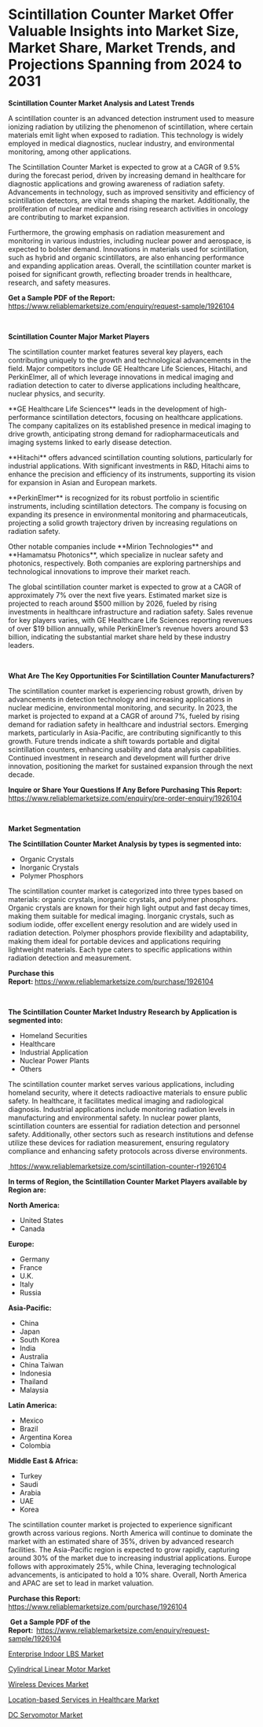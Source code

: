 <p><h1>Scintillation Counter Market Offer Valuable Insights into Market Size, Market Share, Market Trends, and Projections Spanning from 2024 to 2031</h1></p><p><strong>Scintillation Counter Market Analysis and Latest Trends</strong></p>
<p><p>A scintillation counter is an advanced detection instrument used to measure ionizing radiation by utilizing the phenomenon of scintillation, where certain materials emit light when exposed to radiation. This technology is widely employed in medical diagnostics, nuclear industry, and environmental monitoring, among other applications. </p><p>The Scintillation Counter Market is expected to grow at a CAGR of 9.5% during the forecast period, driven by increasing demand in healthcare for diagnostic applications and growing awareness of radiation safety. Advancements in technology, such as improved sensitivity and efficiency of scintillation detectors, are vital trends shaping the market. Additionally, the proliferation of nuclear medicine and rising research activities in oncology are contributing to market expansion. </p><p>Furthermore, the growing emphasis on radiation measurement and monitoring in various industries, including nuclear power and aerospace, is expected to bolster demand. Innovations in materials used for scintillation, such as hybrid and organic scintillators, are also enhancing performance and expanding application areas. Overall, the scintillation counter market is poised for significant growth, reflecting broader trends in healthcare, research, and safety measures.</p></p>
<p><strong>Get a Sample PDF of the Report:&nbsp;</strong> <a href="https://www.reliablemarketsize.com/enquiry/request-sample/1926104?utm_campaign=1125&utm_medium=2&utm_source=Github&utm_content=ia&utm_term=25102024&utm_id=scintillation-counter">https://www.reliablemarketsize.com/enquiry/request-sample/1926104</a></p>
<p>&nbsp;</p>
<p><strong>Scintillation Counter Major Market Players</strong></p>
<p><p>The scintillation counter market features several key players, each contributing uniquely to the growth and technological advancements in the field. Major competitors include GE Healthcare Life Sciences, Hitachi, and PerkinElmer, all of which leverage innovations in medical imaging and radiation detection to cater to diverse applications including healthcare, nuclear physics, and security.</p><p>**GE Healthcare Life Sciences** leads in the development of high-performance scintillation detectors, focusing on healthcare applications. The company capitalizes on its established presence in medical imaging to drive growth, anticipating strong demand for radiopharmaceuticals and imaging systems linked to early disease detection.</p><p>**Hitachi** offers advanced scintillation counting solutions, particularly for industrial applications. With significant investments in R&D, Hitachi aims to enhance the precision and efficiency of its instruments, supporting its vision for expansion in Asian and European markets.</p><p>**PerkinElmer** is recognized for its robust portfolio in scientific instruments, including scintillation detectors. The company is focusing on expanding its presence in environmental monitoring and pharmaceuticals, projecting a solid growth trajectory driven by increasing regulations on radiation safety.</p><p>Other notable companies include **Mirion Technologies** and **Hamamatsu Photonics**, which specialize in nuclear safety and photonics, respectively. Both companies are exploring partnerships and technological innovations to improve their market reach.</p><p>The global scintillation counter market is expected to grow at a CAGR of approximately 7% over the next five years. Estimated market size is projected to reach around $500 million by 2026, fueled by rising investments in healthcare infrastructure and radiation safety. Sales revenue for key players varies, with GE Healthcare Life Sciences reporting revenues of over $19 billion annually, while PerkinElmer’s revenue hovers around $3 billion, indicating the substantial market share held by these industry leaders.</p></p>
<p>&nbsp;</p>
<p><strong>What Are The Key Opportunities For Scintillation Counter Manufacturers?</strong></p>
<p><p>The scintillation counter market is experiencing robust growth, driven by advancements in detection technology and increasing applications in nuclear medicine, environmental monitoring, and security. In 2023, the market is projected to expand at a CAGR of around 7%, fueled by rising demand for radiation safety in healthcare and industrial sectors. Emerging markets, particularly in Asia-Pacific, are contributing significantly to this growth. Future trends indicate a shift towards portable and digital scintillation counters, enhancing usability and data analysis capabilities. Continued investment in research and development will further drive innovation, positioning the market for sustained expansion through the next decade.</p></p>
<p><strong>Inquire or Share Your Questions If Any Before Purchasing This Report:</strong> <a href="https://www.reliablemarketsize.com/enquiry/pre-order-enquiry/1926104?utm_campaign=1125&utm_medium=2&utm_source=Github&utm_content=ia&utm_term=25102024&utm_id=scintillation-counter">https://www.reliablemarketsize.com/enquiry/pre-order-enquiry/1926104</a></p>
<p>&nbsp;</p>
<p><strong>Market Segmentation</strong></p>
<p><strong>The Scintillation Counter Market Analysis by types is segmented into:</strong></p>
<p><ul><li>Organic Crystals</li><li>Inorganic Crystals</li><li>Polymer Phosphors</li></ul></p>
<p><p>The scintillation counter market is categorized into three types based on materials: organic crystals, inorganic crystals, and polymer phosphors. Organic crystals are known for their high light output and fast decay times, making them suitable for medical imaging. Inorganic crystals, such as sodium iodide, offer excellent energy resolution and are widely used in radiation detection. Polymer phosphors provide flexibility and adaptability, making them ideal for portable devices and applications requiring lightweight materials. Each type caters to specific applications within radiation detection and measurement.</p></p>
<p><strong>Purchase this Report:&nbsp;</strong><a href="https://www.reliablemarketsize.com/purchase/1926104?utm_campaign=1125&utm_medium=2&utm_source=Github&utm_content=ia&utm_term=25102024&utm_id=scintillation-counter">https://www.reliablemarketsize.com/purchase/1926104</a></p>
<p>&nbsp;</p>
<p><strong>The Scintillation Counter Market Industry Research by Application is segmented into:</strong></p>
<p><ul><li>Homeland Securities</li><li>Healthcare</li><li>Industrial Application</li><li>Nuclear Power Plants</li><li>Others</li></ul></p>
<p><p>The scintillation counter market serves various applications, including homeland security, where it detects radioactive materials to ensure public safety. In healthcare, it facilitates medical imaging and radiological diagnosis. Industrial applications include monitoring radiation levels in manufacturing and environmental safety. In nuclear power plants, scintillation counters are essential for radiation detection and personnel safety. Additionally, other sectors such as research institutions and defense utilize these devices for radiation measurement, ensuring regulatory compliance and enhancing safety protocols across diverse environments.</p></p>
<p><a href="https://www.reliablemarketsize.com/scintillation-counter-r1926104?utm_campaign=1125&utm_medium=2&utm_source=Github&utm_content=ia&utm_term=25102024&utm_id=scintillation-counter">&nbsp;https://www.reliablemarketsize.com/scintillation-counter-r1926104</a></p>
<p><strong>In terms of Region, the Scintillation Counter Market Players available by Region are:</strong></p>
<p>
    <p> <strong> North America: </strong>
        <ul>
            <li>United States</li>
            <li>Canada</li>
        </ul>
        </p> 
    <p> <strong> Europe: </strong>
        <ul>
            <li>Germany</li>
            <li>France</li>
            <li>U.K.</li>
            <li>Italy</li>
            <li>Russia</li>
        </ul>
        </p> 
    <p> <strong> Asia-Pacific: </strong>
        <ul>
            <li>China</li>
            <li>Japan</li>
            <li>South Korea</li>
            <li>India</li>
            <li>Australia</li>
            <li>China Taiwan</li>
            <li>Indonesia</li>
            <li>Thailand</li>
            <li>Malaysia</li>
        </ul>
        </p> 
    <p> <strong> Latin America: </strong>
        <ul>
            <li>Mexico</li>
            <li>Brazil</li>
            <li>Argentina Korea</li>
            <li>Colombia</li>
        </ul>
        </p> 
    <p> <strong> Middle East & Africa: </strong>
        <ul>
            <li>Turkey</li>
            <li>Saudi</li>
            <li>Arabia</li>
            <li>UAE</li>
            <li>Korea</li>
        </ul>
    </p>
    </p>
<p><p>The scintillation counter market is projected to experience significant growth across various regions. North America will continue to dominate the market with an estimated share of 35%, driven by advanced research facilities. The Asia-Pacific region is expected to grow rapidly, capturing around 30% of the market due to increasing industrial applications. Europe follows with approximately 25%, while China, leveraging technological advancements, is anticipated to hold a 10% share. Overall, North America and APAC are set to lead in market valuation.</p></p>
<p><strong>Purchase this Report: </strong><a href="https://www.reliablemarketsize.com/purchase/1926104?utm_campaign=1125&utm_medium=2&utm_source=Github&utm_content=ia&utm_term=25102024&utm_id=scintillation-counter">https://www.reliablemarketsize.com/purchase/1926104</a></p>
<p>&nbsp;<strong>Get a Sample PDF of the Report:&nbsp;&nbsp;</strong><a href="https://www.reliablemarketsize.com/enquiry/request-sample/1926104?utm_campaign=1125&utm_medium=2&utm_source=Github&utm_content=ia&utm_term=25102024&utm_id=scintillation-counter">https://www.reliablemarketsize.com/enquiry/request-sample/1926104</a></p>
<p><strong></strong></p>
<p><p><a href="https://www.linkedin.com/pulse/emerging-technologies-reshaping-enterprise-indoor-lbs-market-2ac1f?utm_campaign=1125&utm_medium=2&utm_source=Github&utm_content=ia&utm_term=25102024&utm_id=scintillation-counter">Enterprise Indoor LBS Market</a></p><p><a href="https://issuu.com/reportprime-2/docs/cylindrical-linear-motor-market-siz_2637bdf2ca445e?utm_campaign=1125&utm_medium=2&utm_source=Github&utm_content=ia&utm_term=25102024&utm_id=scintillation-counter">Cylindrical Linear Motor Market</a></p><p><a href="https://github.com/vimar16th/Market-Research-Report-List-6/blob/main/wireless-devices-market.md?utm_campaign=1125&utm_medium=2&utm_source=Github&utm_content=ia&utm_term=25102024&utm_id=scintillation-counter">Wireless Devices Market</a></p><p><a href="https://www.linkedin.com/pulse/emerging-trends-location-based-services-healthcare-market-5vdyf?utm_campaign=1125&utm_medium=2&utm_source=Github&utm_content=ia&utm_term=25102024&utm_id=scintillation-counter">Location-based Services in Healthcare Market</a></p><p><a href="https://issuu.com/reportprime-2/docs/dc-servomotor-market-size-2030.pptx_58d98ad623ddf5?utm_campaign=1125&utm_medium=2&utm_source=Github&utm_content=ia&utm_term=25102024&utm_id=scintillation-counter">DC Servomotor Market</a></p></p>